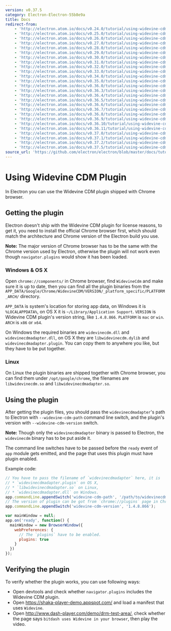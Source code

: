 ```yaml
---
version: v0.37.5
category: Electron-Electron-55b8e9a
title: Docs
redirect-from:
    - 'http://electron.atom.io/docs/v0.24.0/tutorial/using-widevine-cdm-plugin/'
    - 'http://electron.atom.io/docs/v0.25.0/tutorial/using-widevine-cdm-plugin/'
    - 'http://electron.atom.io/docs/v0.26.0/tutorial/using-widevine-cdm-plugin/'
    - 'http://electron.atom.io/docs/v0.27.0/tutorial/using-widevine-cdm-plugin/'
    - 'http://electron.atom.io/docs/v0.28.0/tutorial/using-widevine-cdm-plugin/'
    - 'http://electron.atom.io/docs/v0.29.0/tutorial/using-widevine-cdm-plugin/'
    - 'http://electron.atom.io/docs/v0.30.0/tutorial/using-widevine-cdm-plugin/'
    - 'http://electron.atom.io/docs/v0.31.0/tutorial/using-widevine-cdm-plugin/'
    - 'http://electron.atom.io/docs/v0.32.0/tutorial/using-widevine-cdm-plugin/'
    - 'http://electron.atom.io/docs/v0.33.0/tutorial/using-widevine-cdm-plugin/'
    - 'http://electron.atom.io/docs/v0.34.0/tutorial/using-widevine-cdm-plugin/'
    - 'http://electron.atom.io/docs/v0.35.0/tutorial/using-widevine-cdm-plugin/'
    - 'http://electron.atom.io/docs/v0.36.0/tutorial/using-widevine-cdm-plugin/'
    - 'http://electron.atom.io/docs/v0.36.3/tutorial/using-widevine-cdm-plugin/'
    - 'http://electron.atom.io/docs/v0.36.4/tutorial/using-widevine-cdm-plugin/'
    - 'http://electron.atom.io/docs/v0.36.5/tutorial/using-widevine-cdm-plugin/'
    - 'http://electron.atom.io/docs/v0.36.6/tutorial/using-widevine-cdm-plugin/'
    - 'http://electron.atom.io/docs/v0.36.7/tutorial/using-widevine-cdm-plugin/'
    - 'http://electron.atom.io/docs/v0.36.8/tutorial/using-widevine-cdm-plugin/'
    - 'http://electron.atom.io/docs/v0.36.9/tutorial/using-widevine-cdm-plugin/'
    - 'http://electron.atom.io/docs/v0.36.10/tutorial/using-widevine-cdm-plugin/'
    - 'http://electron.atom.io/docs/v0.36.11/tutorial/using-widevine-cdm-plugin/'
    - 'http://electron.atom.io/docs/v0.37.0/tutorial/using-widevine-cdm-plugin/'
    - 'http://electron.atom.io/docs/v0.37.1/tutorial/using-widevine-cdm-plugin/'
    - 'http://electron.atom.io/docs/v0.37.2/tutorial/using-widevine-cdm-plugin/'
    - 'http://electron.atom.io/docs/v0.37.5/tutorial/using-widevine-cdm-plugin/'
source_url: 'https://github.com/electron/electron/blob/master/docs/tutorial/using-widevine-cdm-plugin.md'
---
```


# Using Widevine CDM Plugin

In Electron you can use the Widevine CDM plugin shipped with Chrome browser.

## Getting the plugin

Electron doesn't ship with the Widevine CDM plugin for license reasons, to get
it, you need to install the official Chrome browser first, which should match
the architecture and Chrome version of the Electron build you use.

**Note:** The major version of Chrome browser has to be the same with the Chrome
version used by Electron, otherwise the plugin will not work even though
`navigator.plugins` would show it has been loaded.

### Windows & OS X

Open `chrome://components/` in Chrome browser, find `WidevineCdm` and make
sure it is up to date, then you can find all the plugin binaries from the
`APP_DATA/Google/Chrome/WidevineCDM/VERSION/_platform_specific/PLATFORM_ARCH/`
directory.

`APP_DATA` is system's location for storing app data, on Windows it is
`%LOCALAPPDATA%`, on OS X it is `~/Library/Application Support`. `VERSION` is
Widevine CDM plugin's version string, like `1.4.8.866`. `PLATFORM` is `mac` or
`win`. `ARCH` is `x86` or `x64`.

On Windows the required binaries are `widevinecdm.dll` and
`widevinecdmadapter.dll`, on OS X they are `libwidevinecdm.dylib` and
`widevinecdmadapter.plugin`. You can copy them to anywhere you like, but they
have to be put together.

### Linux

On Linux the plugin binaries are shipped together with Chrome browser, you can
find them under `/opt/google/chrome`, the filenames are `libwidevinecdm.so` and
`libwidevinecdmadapter.so`.

## Using the plugin

After getting the plugin files, you should pass the `widevinecdmadapter`'s path
to Electron with `--widevine-cdm-path` command line switch, and the plugin's
version with `--widevine-cdm-version` switch.

**Note:** Though only the `widevinecdmadapter` binary is passed to Electron, the
`widevinecdm` binary has to be put aside it.

The command line switches have to be passed before the `ready` event of `app`
module gets emitted, and the page that uses this plugin must have plugin
enabled.

Example code:

```javascript
// You have to pass the filename of `widevinecdmadapter` here, it is
// * `widevinecdmadapter.plugin` on OS X,
// * `libwidevinecdmadapter.so` on Linux,
// * `widevinecdmadapter.dll` on Windows.
app.commandLine.appendSwitch('widevine-cdm-path', '/path/to/widevinecdmadapter.plugin');
// The version of plugin can be got from `chrome://plugins` page in Chrome.
app.commandLine.appendSwitch('widevine-cdm-version', '1.4.8.866');

var mainWindow = null;
app.on('ready', function() {
  mainWindow = new BrowserWindow({
    webPreferences: {
      // The `plugins` have to be enabled.
      plugins: true
    }
  })
});
```

## Verifying the plugin

To verify whether the plugin works, you can use following ways:

* Open devtools and check whether `navigator.plugins` includes the Widevine
CDM plugin.
* Open https://shaka-player-demo.appspot.com/ and load a manifest that uses
`Widevine`.
* Open http://www.dash-player.com/demo/drm-test-area/, check whether the page
says `bitdash uses Widevine in your browser`, then play the video.
